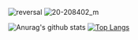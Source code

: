 ![reversal](https://capsule-render.vercel.app/api?height=200&type=waving&reversal=true&color=gradient&text=Mirim%20Sunwoo!)
![20-208402_m](https://user-images.githubusercontent.com/73941301/133010303-a2ff0701-6012-4734-a2e3-642fe2f8b84d.jpg)

![Anurag's github stats](https://github-readme-stats.vercel.app/api?username=mirimSunwoo)
[![Top Langs](https://github-readme-stats.vercel.app/api/top-langs/?username=mirimSunwoo&langs_count=8&layout=compact&theme=white)](https://github.com/hyoging)﻿


